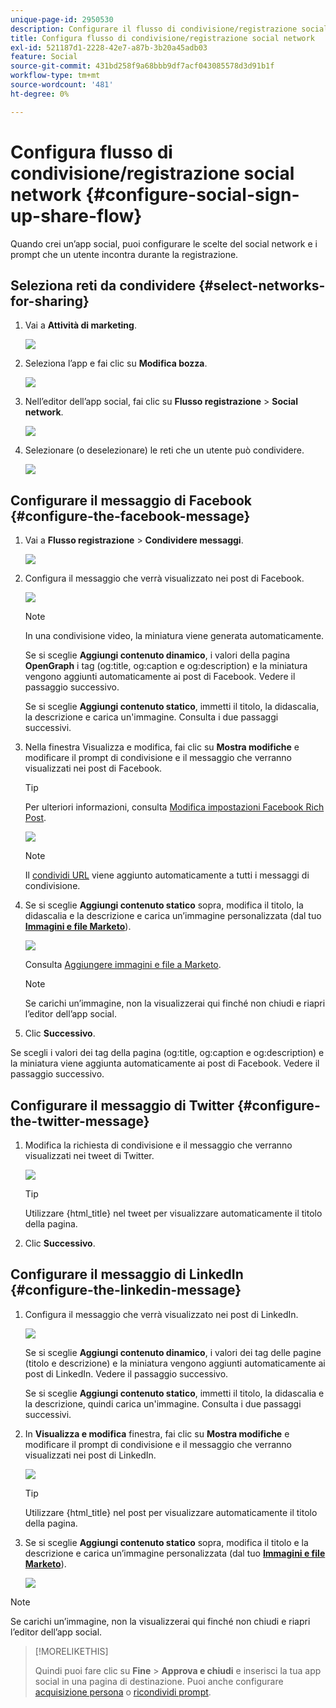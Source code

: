 ```yaml
---
unique-page-id: 2950530
description: Configurare il flusso di condivisione/registrazione social network - Documentazione di Marketo - Documentazione del prodotto
title: Configura flusso di condivisione/registrazione social network
exl-id: 521187d1-2228-42e7-a87b-3b20a45adb03
feature: Social
source-git-commit: 431bd258f9a68bbb9df7acf043085578d3d91b1f
workflow-type: tm+mt
source-wordcount: '481'
ht-degree: 0%

---
```


# Configura flusso di condivisione/registrazione social network {#configure-social-sign-up-share-flow}

Quando crei un’app social, puoi configurare le scelte del social network e i prompt che un utente incontra durante la registrazione.

## Seleziona reti da condividere {#select-networks-for-sharing}

1. Vai a **Attività di marketing**.

   ![](assets/ma-1.png)

1. Seleziona l’app e fai clic su **Modifica bozza**.

   ![](assets/image2014-9-22-13-3a57-3a43.png)

1. Nell’editor dell’app social, fai clic su **Flusso registrazione** > **Social network**.

   ![](assets/three.png)

1. Selezionare (o deselezionare) le reti che un utente può condividere.

   ![](assets/four.png)

## Configurare il messaggio di Facebook {#configure-the-facebook-message}

1. Vai a **Flusso registrazione** > **Condividere messaggi**.

   ![](assets/five.png)

1. Configura il messaggio che verrà visualizzato nei post di Facebook.

   ![](assets/image2014-9-22-13-3a58-3a54.png)

   >[!NOTE]
   >
   >In una condivisione video, la miniatura viene generata automaticamente.

   Se si sceglie **Aggiungi contenuto dinamico**, i valori della pagina **OpenGraph** i tag (og:title, og:caption e og:description) e la miniatura vengono aggiunti automaticamente ai post di Facebook. Vedere il passaggio successivo.

   Se si sceglie **Aggiungi contenuto statico**, immetti il titolo, la didascalia, la descrizione e carica un&#39;immagine. Consulta i due passaggi successivi.

1. Nella finestra Visualizza e modifica, fai clic su **Mostra modifiche** e modificare il prompt di condivisione e il messaggio che verranno visualizzati nei post di Facebook.

   >[!TIP]
   >
   >Per ulteriori informazioni, consulta [Modifica impostazioni Facebook Rich Post](/help/marketo/product-docs/demand-generation/facebook/edit-facebook-rich-post-settings.md).

   ![](assets/image2014-9-22-13-3a59-3a57.png)

   >[!NOTE]
   >
   >Il [condividi URL](/help/marketo/product-docs/demand-generation/social/social-functions/choose-the-share-url-for-a-social-app.md) viene aggiunto automaticamente a tutti i messaggi di condivisione.

1. Se si sceglie **Aggiungi contenuto statico** sopra, modifica il titolo, la didascalia e la descrizione e carica un’immagine personalizzata (dal tuo [**Immagini e file Marketo**](/help/marketo/product-docs/demand-generation/images-and-files/add-images-and-files-to-marketo.md)).

   ![](assets/image2014-9-22-14-3a1-3a11.png)

   Consulta [Aggiungere immagini e file a Marketo](/help/marketo/product-docs/demand-generation/images-and-files/add-images-and-files-to-marketo.md).

   >[!NOTE]
   >
   >Se carichi un’immagine, non la visualizzerai qui finché non chiudi e riapri l’editor dell’app social.

1. Clic **Successivo**.

Se scegli i valori dei tag della pagina (og:title, og:caption e og:description) e la miniatura viene aggiunta automaticamente ai post di Facebook. Vedere il passaggio successivo.

## Configurare il messaggio di Twitter {#configure-the-twitter-message}

1. Modifica la richiesta di condivisione e il messaggio che verranno visualizzati nei tweet di Twitter.

   ![](assets/image2014-9-22-14-3a2-3a31.png)

   >[!TIP]
   >
   >Utilizzare {html_title} nel tweet per visualizzare automaticamente il titolo della pagina.

1. Clic **Successivo**.

## Configurare il messaggio di LinkedIn {#configure-the-linkedin-message}

1. Configura il messaggio che verrà visualizzato nei post di LinkedIn.

   ![](assets/image2014-9-22-14-3a3-3a8.png)

   Se si sceglie **Aggiungi contenuto dinamico**, i valori dei tag delle pagine (titolo e descrizione) e la miniatura vengono aggiunti automaticamente ai post di LinkedIn. Vedere il passaggio successivo.

   Se si sceglie **Aggiungi contenuto statico**, immetti il titolo, la didascalia e la descrizione, quindi carica un&#39;immagine. Consulta i due passaggi successivi.

1. In **Visualizza e modifica** finestra, fai clic su **Mostra modifiche** e modificare il prompt di condivisione e il messaggio che verranno visualizzati nei post di LinkedIn.

   ![](assets/image2014-9-22-14-3a4-3a6.png)

   >[!TIP]
   >
   >Utilizzare {html_title} nel post per visualizzare automaticamente il titolo della pagina.

1. Se si sceglie **Aggiungi contenuto statico** sopra, modifica il titolo e la descrizione e carica un’immagine personalizzata (dal tuo [**Immagini e file Marketo**](/help/marketo/product-docs/demand-generation/images-and-files/add-images-and-files-to-marketo.md)).

   ![](assets/image2014-9-22-13-3a55-3a17.png)

>[!NOTE]
>
>Se carichi un’immagine, non la visualizzerai qui finché non chiudi e riapri l’editor dell’app social.

>[!MORELIKETHIS]
>
>Quindi puoi fare clic su **Fine** > **Approva e chiudi** e inserisci la tua app social in una pagina di destinazione. Puoi anche configurare [acquisizione persona](/help/marketo/product-docs/demand-generation/social/configuring-social-actions/configure-person-capture-for-a-social-app.md) o [ricondividi prompt](/help/marketo/product-docs/demand-generation/social/configuring-social-actions/configure-re-share-email-and-prompt-for-a-social-app.md).
